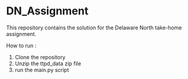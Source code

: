 # DN_Assignment

This repository contains the solution for the Delaware North take-home assignment.

How to run : 

1. Clone the repository
2. Unzip the ttpd_data zip file
3. run the main.py script
